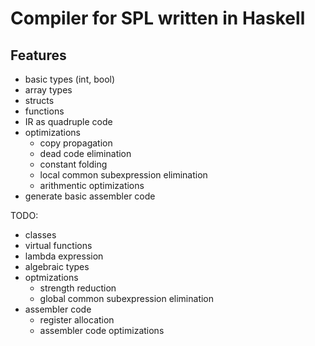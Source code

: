 # Compiler for SPL written in Haskell


## Features
- basic types (int, bool)
- array types
- structs
- functions
- IR as quadruple code
- optimizations
  + copy propagation
  + dead code elimination
  + constant folding
  + local common subexpression elimination
  + arithmentic optimizations
- generate basic assembler code

TODO:
- classes
- virtual functions
- lambda expression
- algebraic types
- optmizations
  + strength reduction
  + global common subexpression elimination
- assembler code
  + register allocation
  + assembler code optimizations
